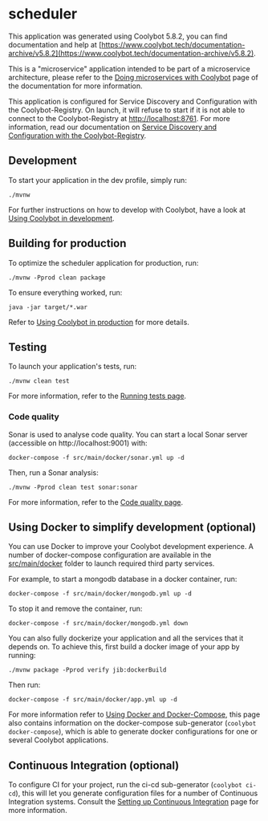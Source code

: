 # scheduler

This application was generated using Coolybot 5.8.2, you can find documentation and help at [https://www.coolybot.tech/documentation-archive/v5.8.2](https://www.coolybot.tech/documentation-archive/v5.8.2).

This is a "microservice" application intended to be part of a microservice architecture, please refer to the [Doing microservices with Coolybot][] page of the documentation for more information.

This application is configured for Service Discovery and Configuration with the Coolybot-Registry. On launch, it will refuse to start if it is not able to connect to the Coolybot-Registry at [http://localhost:8761](http://localhost:8761). For more information, read our documentation on [Service Discovery and Configuration with the Coolybot-Registry][].

## Development

To start your application in the dev profile, simply run:

    ./mvnw

For further instructions on how to develop with Coolybot, have a look at [Using Coolybot in development][].

## Building for production

To optimize the scheduler application for production, run:

    ./mvnw -Pprod clean package

To ensure everything worked, run:

    java -jar target/*.war

Refer to [Using Coolybot in production][] for more details.

## Testing

To launch your application's tests, run:

    ./mvnw clean test

For more information, refer to the [Running tests page][].

### Code quality

Sonar is used to analyse code quality. You can start a local Sonar server (accessible on http://localhost:9001) with:

```
docker-compose -f src/main/docker/sonar.yml up -d
```

Then, run a Sonar analysis:

```
./mvnw -Pprod clean test sonar:sonar
```

For more information, refer to the [Code quality page][].

## Using Docker to simplify development (optional)

You can use Docker to improve your Coolybot development experience. A number of docker-compose configuration are available in the [src/main/docker](src/main/docker) folder to launch required third party services.

For example, to start a mongodb database in a docker container, run:

    docker-compose -f src/main/docker/mongodb.yml up -d

To stop it and remove the container, run:

    docker-compose -f src/main/docker/mongodb.yml down

You can also fully dockerize your application and all the services that it depends on.
To achieve this, first build a docker image of your app by running:

    ./mvnw package -Pprod verify jib:dockerBuild

Then run:

    docker-compose -f src/main/docker/app.yml up -d

For more information refer to [Using Docker and Docker-Compose][], this page also contains information on the docker-compose sub-generator (`coolybot docker-compose`), which is able to generate docker configurations for one or several Coolybot applications.

## Continuous Integration (optional)

To configure CI for your project, run the ci-cd sub-generator (`coolybot ci-cd`), this will let you generate configuration files for a number of Continuous Integration systems. Consult the [Setting up Continuous Integration][] page for more information.

[coolybot homepage and latest documentation]: https://www.coolybot.tech
[coolybot 5.8.2 archive]: https://www.coolybot.tech/documentation-archive/v5.8.2
[doing microservices with coolybot]: https://www.coolybot.tech/documentation-archive/v5.8.2/microservices-architecture/
[using coolybot in development]: https://www.coolybot.tech/documentation-archive/v5.8.2/development/
[service discovery and configuration with the coolybot-registry]: https://www.coolybot.tech/documentation-archive/v5.8.2/microservices-architecture/#coolybot-registry
[using docker and docker-compose]: https://www.coolybot.tech/documentation-archive/v5.8.2/docker-compose
[using coolybot in production]: https://www.coolybot.tech/documentation-archive/v5.8.2/production/
[running tests page]: https://www.coolybot.tech/documentation-archive/v5.8.2/running-tests/
[code quality page]: https://www.coolybot.tech/documentation-archive/v5.8.2/code-quality/
[setting up continuous integration]: https://www.coolybot.tech/documentation-archive/v5.8.2/setting-up-ci/
